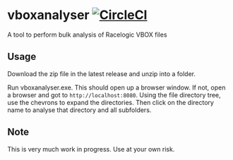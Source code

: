 # vboxanalyser  [![CircleCI](https://circleci.com/gh/ocrease/vboxanalyser.svg?style=svg)](https://circleci.com/gh/ocrease/vboxanalyser)
A tool to perform bulk analysis of Racelogic VBOX files

## Usage
Download the zip file in the latest release and unzip into a folder. 

Run vboxanalyser.exe. This should open up a browser window. If not, open a browser and got to `http://localhost:8080`. Using the file directory tree, use the chevrons to expand the directories. Then click on the directory name to analyse that directory and all subfolders.

## Note
This is very much work in progress. Use at your own risk.
